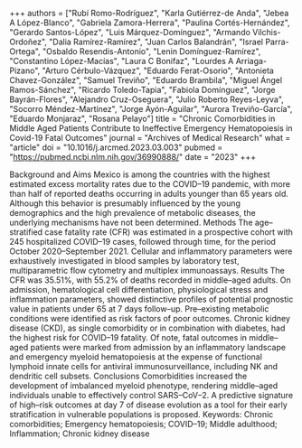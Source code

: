 +++
authors = ["Rubí Romo-Rodríguez", "Karla Gutiérrez-de Anda", "Jebea A López-Blanco", "Gabriela Zamora-Herrera", "Paulina Cortés-Hernández", "Gerardo Santos-López", "Luis Márquez-Domínguez", "Armando Vilchis-Ordoñez", "Dalia Ramírez-Ramírez", "Juan Carlos Balandrán", "Israel Parra-Ortega", "Osbaldo Resendis-Antonio", "Lenin Domínguez-Ramírez", "Constantino López-Macías", "Laura C Bonifaz", "Lourdes A Arriaga-Pizano", "Arturo Cérbulo-Vázquez", "Eduardo Ferat-Osorio", "Antonieta Chavez-González", "Samuel Treviño", "Eduardo Brambila", "Miguel Ángel Ramos-Sánchez", "Ricardo Toledo-Tapia", "Fabiola Domínguez", "Jorge Bayrán-Flores", "Alejandro Cruz-Oseguera", "Julio Roberto Reyes-Leyva", "Socorro Méndez-Martínez", "Jorge Ayón-Aguilar", "Aurora Treviño-García", "Eduardo Monjaraz", "Rosana Pelayo"]
title = "Chronic Comorbidities in Middle Aged Patients Contribute to Ineffective Emergency Hematopoiesis in Covid-19 Fatal Outcomes"
journal = "Archives of Medical Research"
what = "article"
doi = "10.1016/j.arcmed.2023.03.003"
pubmed = "https://pubmed.ncbi.nlm.nih.gov/36990888/"
date = "2023"
+++

Background and Aims
Mexico is among the countries with the highest estimated excess mortality rates due to the COVID–19 pandemic, with more than half of reported deaths occurring in adults younger than 65 years old. Although this behavior is presumably influenced by the young demographics and the high prevalence of metabolic diseases, the underlying mechanisms have not been determined.
Methods
The age–stratified case fatality rate (CFR) was estimated in a prospective cohort with 245 hospitalized COVID–19 cases, followed through time, for the period October 2020–September 2021. Cellular and inflammatory parameters were exhaustively investigated in blood samples by laboratory test, multiparametric flow cytometry and multiplex immunoassays.
Results
The CFR was 35.51%, with 55.2% of deaths recorded in middle–aged adults. On admission, hematological cell differentiation, physiological stress and inflammation parameters, showed distinctive profiles of potential prognostic value in patients under 65 at 7 days follow–up. Pre–existing metabolic conditions were identified as risk factors of poor outcomes. Chronic kidney disease (CKD), as single comorbidity or in combination with diabetes, had the highest risk for COVID–19 fatality. Of note, fatal outcomes in middle–aged patients were marked from admission by an inflammatory landscape and emergency myeloid hematopoiesis at the expense of functional lymphoid innate cells for antiviral immunosurveillance, including NK and dendritic cell subsets.
Conclusions
Comorbidities increased the development of imbalanced myeloid phenotype, rendering middle–aged individuals unable to effectively control SARS–CoV–2. A predictive signature of high–risk outcomes at day 7 of disease evolution as a tool for their early stratification in vulnerable populations is proposed.
Keywords: Chronic comorbidities; Emergency hematopoiesis; COVID–19; Middle adulthood; Inflammation; Chronic kidney disease

